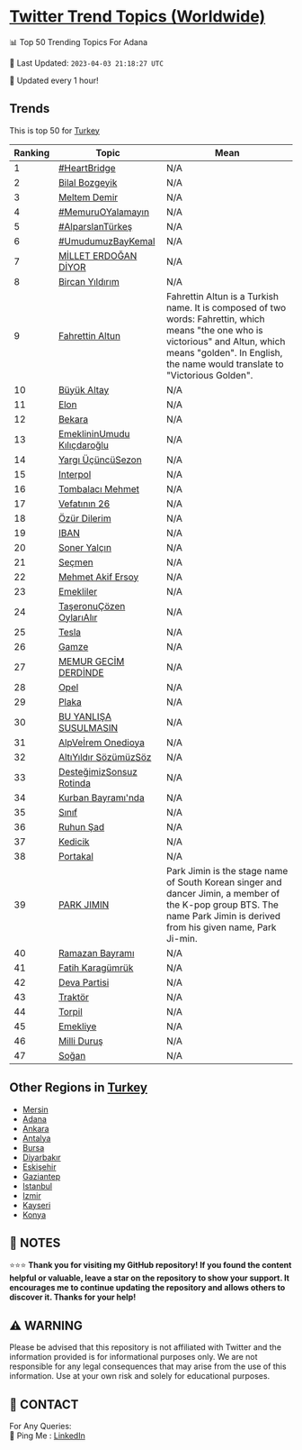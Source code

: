 [Twitter Trend Topics (Worldwide)](https://github.com/ErcinDedeoglu/Twitter-Trend-Topics)
==========


📊 Top 50 Trending Topics For Adana

📆 Last Updated: `2023-04-03 21:18:27 UTC`

🔧 Updated every 1 hour!


## Trends

This is top 50 for [Turkey](</Turkey>)

| Ranking | Topic | Mean |
| ------- | ------------ | ------------ |
| 1 | [#HeartBridge](http://twitter.com/search?q=%23HeartBridge) | N/A |
| 2 | [Bilal Bozgeyik](http://twitter.com/search?q=Bilal+Bozgeyik) | N/A |
| 3 | [Meltem Demir](http://twitter.com/search?q=Meltem+Demir) | N/A |
| 4 | [#MemuruOYalamayın](http://twitter.com/search?q=%23MemuruOYalamay%c4%b1n) | N/A |
| 5 | [#AlparslanTürkeş](http://twitter.com/search?q=%23AlparslanT%c3%bcrke%c5%9f) | N/A |
| 6 | [#UmudumuzBayKemal](http://twitter.com/search?q=%23UmudumuzBayKemal) | N/A |
| 7 | [MİLLET ERDOĞAN DİYOR](http://twitter.com/search?q=M%c4%b0LLET+ERDO%c4%9eAN+D%c4%b0YOR) | N/A |
| 8 | [Bircan Yıldırım](http://twitter.com/search?q=Bircan+Y%c4%b1ld%c4%b1r%c4%b1m) | N/A |
| 9 | [Fahrettin Altun](http://twitter.com/search?q=Fahrettin+Altun) | Fahrettin Altun is a Turkish name. It is composed of two words: Fahrettin, which means "the one who is victorious" and Altun, which means "golden". In English, the name would translate to "Victorious Golden". |
| 10 | [Büyük Altay](http://twitter.com/search?q=B%c3%bcy%c3%bck+Altay) | N/A |
| 11 | [Elon](http://twitter.com/search?q=Elon) | N/A |
| 12 | [Bekara](http://twitter.com/search?q=Bekara) | N/A |
| 13 | [EmeklininUmudu Kılıçdaroğlu](http://twitter.com/search?q=EmeklininUmudu+K%c4%b1l%c4%b1%c3%a7daro%c4%9flu) | N/A |
| 14 | [Yargı ÜçüncüSezon](http://twitter.com/search?q=Yarg%c4%b1+%c3%9c%c3%a7%c3%bcnc%c3%bcSezon) | N/A |
| 15 | [Interpol](http://twitter.com/search?q=Interpol) | N/A |
| 16 | [Tombalacı Mehmet](http://twitter.com/search?q=Tombalac%c4%b1+Mehmet) | N/A |
| 17 | [Vefatının 26](http://twitter.com/search?q=Vefat%c4%b1n%c4%b1n+26) | N/A |
| 18 | [Özür Dilerim](http://twitter.com/search?q=%c3%96z%c3%bcr+Dilerim) | N/A |
| 19 | [IBAN](http://twitter.com/search?q=IBAN) | N/A |
| 20 | [Soner Yalçın](http://twitter.com/search?q=Soner+Yal%c3%a7%c4%b1n) | N/A |
| 21 | [Seçmen](http://twitter.com/search?q=Se%c3%a7men) | N/A |
| 22 | [Mehmet Akif Ersoy](http://twitter.com/search?q=Mehmet+Akif+Ersoy) | N/A |
| 23 | [Emekliler](http://twitter.com/search?q=Emekliler) | N/A |
| 24 | [TaşeronuÇözen OylarıAlır](http://twitter.com/search?q=Ta%c5%9feronu%c3%87%c3%b6zen+Oylar%c4%b1Al%c4%b1r) | N/A |
| 25 | [Tesla](http://twitter.com/search?q=Tesla) | N/A |
| 26 | [Gamze](http://twitter.com/search?q=Gamze) | N/A |
| 27 | [MEMUR GECİM DERDİNDE](http://twitter.com/search?q=MEMUR+GEC%c4%b0M+DERD%c4%b0NDE) | N/A |
| 28 | [Opel](http://twitter.com/search?q=Opel) | N/A |
| 29 | [Plaka](http://twitter.com/search?q=Plaka) | N/A |
| 30 | [BU YANLIŞA SUSULMASIN](http://twitter.com/search?q=BU+YANLI%c5%9eA+SUSULMASIN) | N/A |
| 31 | [AlpVeİrem Onedioya](http://twitter.com/search?q=AlpVe%c4%b0rem+Onedioya) | N/A |
| 32 | [AltıYıldır SözümüzSöz](http://twitter.com/search?q=Alt%c4%b1Y%c4%b1ld%c4%b1r+S%c3%b6z%c3%bcm%c3%bczS%c3%b6z) | N/A |
| 33 | [DesteğimizSonsuz Rotinda](http://twitter.com/search?q=Deste%c4%9fimizSonsuz+Rotinda) | N/A |
| 34 | [Kurban Bayramı'nda](http://twitter.com/search?q=Kurban+Bayram%c4%b1%27nda) | N/A |
| 35 | [Sınıf](http://twitter.com/search?q=S%c4%b1n%c4%b1f) | N/A |
| 36 | [Ruhun Şad](http://twitter.com/search?q=Ruhun+%c5%9ead) | N/A |
| 37 | [Kedicik](http://twitter.com/search?q=Kedicik) | N/A |
| 38 | [Portakal](http://twitter.com/search?q=Portakal) | N/A |
| 39 | [PARK JIMIN](http://twitter.com/search?q=PARK+JIMIN) | Park Jimin is the stage name of South Korean singer and dancer Jimin, a member of the K-pop group BTS. The name Park Jimin is derived from his given name, Park Ji-min. |
| 40 | [Ramazan Bayramı](http://twitter.com/search?q=Ramazan+Bayram%c4%b1) | N/A |
| 41 | [Fatih Karagümrük](http://twitter.com/search?q=Fatih+Karag%c3%bcmr%c3%bck) | N/A |
| 42 | [Deva Partisi](http://twitter.com/search?q=Deva+Partisi) | N/A |
| 43 | [Traktör](http://twitter.com/search?q=Trakt%c3%b6r) | N/A |
| 44 | [Torpil](http://twitter.com/search?q=Torpil) | N/A |
| 45 | [Emekliye](http://twitter.com/search?q=Emekliye) | N/A |
| 46 | [Milli Duruş](http://twitter.com/search?q=Milli+Duru%c5%9f) | N/A |
| 47 | [Soğan](http://twitter.com/search?q=So%c4%9fan) | N/A |



## Other Regions in [Turkey](</Turkey>)

* [Mersin](</Turkey/Mersin.md>)
* [Adana](</Turkey/Adana.md>)
* [Ankara](</Turkey/Ankara.md>)
* [Antalya](</Turkey/Antalya.md>)
* [Bursa](</Turkey/Bursa.md>)
* [Diyarbakır](</Turkey/Diyarbakır.md>)
* [Eskişehir](</Turkey/Eskişehir.md>)
* [Gaziantep](</Turkey/Gaziantep.md>)
* [Istanbul](</Turkey/Istanbul.md>)
* [Izmir](</Turkey/Izmir.md>)
* [Kayseri](</Turkey/Kayseri.md>)
* [Konya](</Turkey/Konya.md>)



## 📝 NOTES

⭐⭐⭐ **Thank you for visiting my GitHub repository! If you found the content helpful or valuable, leave a star on the repository to show your support. It encourages me to continue updating the repository and allows others to discover it. Thanks for your help!**


## ⚠️ WARNING

Please be advised that this repository is not affiliated with Twitter and the information provided is for informational purposes only. We are not responsible for any legal consequences that may arise from the use of this information. Use at your own risk and solely for educational purposes.


## 📨 CONTACT

 For Any Queries:  
            🏓 Ping Me : [LinkedIn](https://www.linkedin.com/in/ercindedeoglu/)

